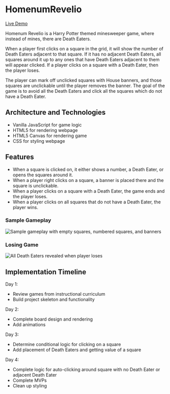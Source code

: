 # HomenumRevelio
[Live Demo](https://vivdeg.github.io/HomenumRevelio/)

Homenum Revelio is a Harry Potter themed minesweeper game, where instead of mines, there are Death Eaters.  
  
When a player first clicks on a square in the grid, it will show the number of Death Eaters adjacent to that square. If it has no adjacent Death Eaters, all squares around it up to any ones that have Death Eaters adjacent to them will appear clicked. If a player clicks on a square with a Death Eater, then the player loses.  
  
The player can mark off unclicked squares with House banners, and those squares are unclickable until the player removes the banner. The goal of the game is to avoid all the Death Eaters and click all the squares which do not have a Death Eater.

## Architecture and Technologies
+ Vanilla JavaScript for game logic
+ HTML5 for rendering webpage
+ HTML5 Canvas for rendering game
+ CSS for styling webpage

## Features
+ When a square is clicked on, it either shows a number, a Death Eater, or opens the squares around it.
+ When a player right clicks on a square, a banner is placed there and the square is unclickable.
+ When a player clicks on a square with a Death Eater, the game ends and the player loses.
+ When a player clicks on all squares that do not have a Death Eater, the player wins.

### Sample Gameplay
![Sample gameplay with empty squares, numbered squares, and banners](https://github.com/VivDeG/HomenumRevelio/blob/master/images/sample_game.png)
### Losing Game
![All Death Eaters revealed when player loses](https://github.com/VivDeG/HomenumRevelio/blob/master/images/sample_game_over.png)

## Implementation Timeline
Day 1:
+ Review games from instructional curriculum
+ Build project skeleton and functionality
  
Day 2:
+ Complete board design and rendering
+ Add animations
  
Day 3:
+ Determine conditional logic for clicking on a square
+ Add placement of Death Eaters and getting value of a square
  
Day 4:
+ Complete logic for auto-clicking around square with no Death Eater or adjacent Death Eater
+ Complete MVPs
+ Clean up styling
